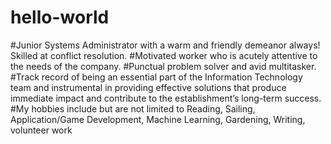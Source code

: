 # hello-world
#Junior Systems Administrator with a warm and friendly demeanor always! Skilled at conflict resolution.
#Motivated worker who is acutely attentive to the needs of the company. 
#Punctual problem solver and avid multitasker. 
#Track record of being an essential part of the Information Technology team and instrumental in providing effective solutions that produce immediate impact and contribute to the establishment’s long-term success.
#My hobbies include but are not limited to Reading, Sailing, Application/Game Development, Machine Learning, Gardening, Writing, volunteer work
